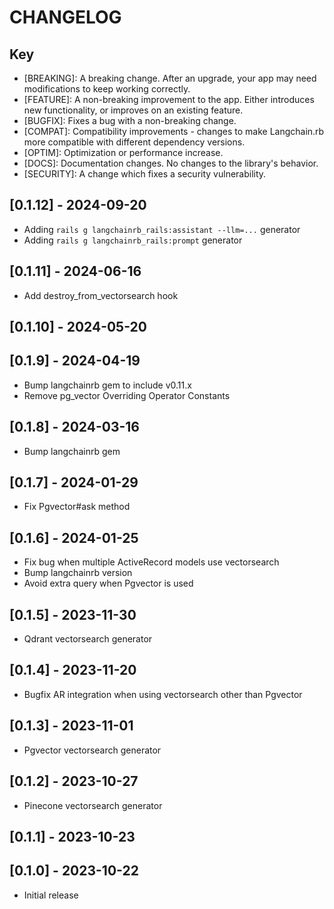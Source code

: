 # CHANGELOG

## Key
- [BREAKING]: A breaking change. After an upgrade, your app may need modifications to keep working correctly.
- [FEATURE]: A non-breaking improvement to the app. Either introduces new functionality, or improves on an existing feature.
- [BUGFIX]: Fixes a bug with a non-breaking change.
- [COMPAT]: Compatibility improvements - changes to make Langchain.rb more compatible with different dependency versions.
- [OPTIM]: Optimization or performance increase.
- [DOCS]: Documentation changes. No changes to the library's behavior.
- [SECURITY]: A change which fixes a security vulnerability.

## [0.1.12] - 2024-09-20
- Adding `rails g langchainrb_rails:assistant --llm=...` generator
- Adding `rails g langchainrb_rails:prompt` generator

## [0.1.11] - 2024-06-16
- Add destroy_from_vectorsearch hook

## [0.1.10] - 2024-05-20

## [0.1.9] - 2024-04-19
- Bump langchainrb gem to include v0.11.x
- Remove pg_vector Overriding Operator Constants

## [0.1.8] - 2024-03-16
- Bump langchainrb gem

## [0.1.7] - 2024-01-29
- Fix Pgvector#ask method

## [0.1.6] - 2024-01-25
- Fix bug when multiple ActiveRecord models use vectorsearch
- Bump langchainrb version
- Avoid extra query when Pgvector is used

## [0.1.5] - 2023-11-30
- Qdrant vectorsearch generator

## [0.1.4] - 2023-11-20
- Bugfix AR integration when using vectorsearch other than Pgvector

## [0.1.3] - 2023-11-01
- Pgvector vectorsearch generator

## [0.1.2] - 2023-10-27
- Pinecone vectorsearch generator

## [0.1.1] - 2023-10-23

## [0.1.0] - 2023-10-22
- Initial release
